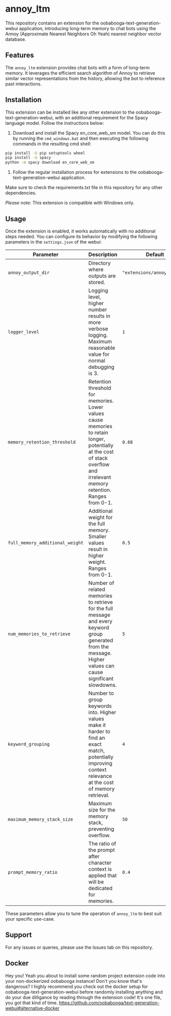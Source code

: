 # annoy_ltm

This repository contains an extension for the oobabooga-text-generation-webui application, introducing long-term memory to chat bots using the Annoy (Approximate Nearest Neighbors Oh Yeah) nearest neighbor vector database.

## Features

The `annoy_ltm` extension provides chat bots with a form of long-term memory. It leverages the efficient search algorithm of Annoy to retrieve similar vector representations from the history, allowing the bot to reference past interactions.

## Installation

This extension can be installed like any other extension to the oobabooga-text-generation-webui, with an additional requirement for the Spacy language model. Follow the instructions below:

1. Download and install the Spacy en_core_web_sm model. You can do this by running the `cmd_windows.bat` and then executing the following commands in the resulting cmd shell:

```bash
pip install -U pip setuptools wheel
pip install -U spacy
python -m spacy download en_core_web_sm
```

1. Follow the regular installation process for extensions to the oobabooga-text-generation-webui application.

Make sure to check the requirements.txt file in this repository for any other dependencies.

*Please note:* This extension is compatible with Windows only.

## Usage

Once the extension is enabled, it works automatically with no additional steps needed. You can configure its behavior by modifying the following parameters in the `settings.json` of the webui:

| Parameter                   | Description     | Default Value |
| --------------------------- | --------------- | ------------- |
| `annoy_output_dir`          | Directory where outputs are stored. | `"extensions/annoy_ltm/outputs/"` |
| `logger_level`              | Logging level, higher number results in more verbose logging. Maximum reasonable value for normal debugging is 3. | `1` |
| `memory_retention_threshold`| Retention threshold for memories. Lower values cause memories to retain longer, potentially at the cost of stack overflow and irrelevant memory retention. Ranges from 0-1. | `0.68` |
| `full_memory_additional_weight`| Additional weight for the full memory. Smaller values result in higher weight. Ranges from 0-1. | `0.5` |
| `num_memories_to_retrieve`  | Number of related memories to retrieve for the full message and every keyword group generated from the message. Higher values can cause significant slowdowns. | `5` |
| `keyword_grouping`          | Number to group keywords into. Higher values make it harder to find an exact match, potentially improving context relevance at the cost of memory retrieval. | `4` |
| `maximum_memory_stack_size` | Maximum size for the memory stack, preventing overflow. | `50` |
| `prompt_memory_ratio`       | The ratio of the prompt after character context is applied that will be dedicated for memories. | `0.4` |

These parameters allow you to tune the operation of `annoy_ltm` to best suit your specific use-case.

## Support

For any issues or queries, please use the Issues tab on this repository.

## Docker
Hey you! Yeah you about to install some random project extension code into your non-dockerized oobabooga instance! Don't you know that's dangerous?  I highly recommend you check out the docker setup for oobabooga-text-generation-webui before randomly installing anything and do your due dilligance by reading through the extension code! It's one file, you got that kind of time.
https://github.com/oobabooga/text-generation-webui#alternative-docker
